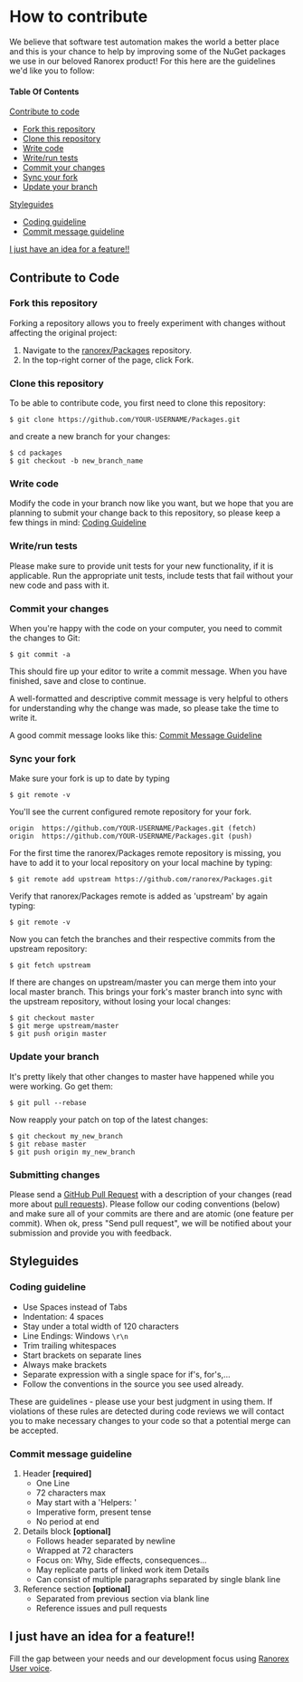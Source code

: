 # How to contribute

We believe that software test automation makes the world a better place and this is your chance to help by improving some of the NuGet packages we use in our beloved Ranorex product! For this here are the guidelines we'd like you to follow:

#### Table Of Contents



[Contribute to code](#contribute-to-code)
  * [Fork this repository](#fork-this-repository)
  * [Clone this repository](#clone-this-repository)
  * [Write code](#write-code)
  * [Write/run tests](#write/run-tests)
  * [Commit your changes](#commit-your-changes)
  * [Sync your fork](#sync-your-fork)
  * [Update your branch](#update-your-branch)

[Styleguides](#styleguides)
  * [Coding guideline](#coding-guideline)
  * [Commit message guideline](#commit-message-guideline)

[I just have an idea for a feature!!](#i-just-have-an-idea-for-a-feature!!)

## Contribute to Code

### Fork this repository

Forking a repository allows you to freely experiment with changes without affecting the original project:

1. Navigate to the [ranorex/Packages](https://github.com/ranorex/Packages) repository.
2. In the top-right corner of the page, click Fork.

### Clone this repository

To be able to contribute code, you first need to clone this repository:
    
    $ git clone https://github.com/YOUR-USERNAME/Packages.git

and create a new branch for your changes:

    $ cd packages
    $ git checkout -b new_branch_name

### Write code

Modify the code in your branch now like you want, but we hope that you are planning to submit your change back to this repository, so please keep a few things in mind: [Coding Guideline](#coding-guideline)

### Write/run tests

Please make sure to provide unit tests for your new functionality, if it is applicable. Run the appropriate unit tests, include tests that fail without your new code and pass with it.

### Commit your changes

When you're happy with the code on your computer, you need to commit the changes to Git:

    $ git commit -a

This should fire up your editor to write a commit message. When you have finished, save and close to continue.

A well-formatted and descriptive commit message is very helpful to others for understanding why the change was made, so please take the time to write it.

A good commit message looks like this: [Commit Message Guideline](#commit-message-guideline)

### Sync your fork

Make sure your fork is up to date by typing

    $ git remote -v

You'll see the current configured remote repository for your fork.

    origin  https://github.com/YOUR-USERNAME/Packages.git (fetch)
    origin  https://github.com/YOUR-USERNAME/Packages.git (push)

For the first time the ranorex/Packages remote repository is missing, you have to add it to your local repository on your local machine by typing:

    $ git remote add upstream https://github.com/ranorex/Packages.git

Verify that ranorex/Packages remote is added as 'upstream' by again typing:

    $ git remote -v

Now you can fetch the branches and their respective commits from the upstream repository:

    $ git fetch upstream

If there are changes on upstream/master you can merge them into your local master branch. This brings your fork's master branch into sync with the upstream repository, without losing your local changes:

    $ git checkout master
    $ git merge upstream/master
    $ git push origin master

### Update your branch

It's pretty likely that other changes to master have happened while you were working. Go get them:

    $ git pull --rebase

Now reapply your patch on top of the latest changes:

    $ git checkout my_new_branch
    $ git rebase master
    $ git push origin my_new_branch

### Submitting changes

Please send a [GitHub Pull Request](https://github.com/ranorex/Packages/pull/new/master) with a description of your changes (read more about [pull requests](http://help.github.com/pull-requests/)). Please follow our coding conventions (below) and make sure all of your commits are there and are atomic (one feature per commit).
When ok, press "Send pull request", we will be notified about your submission and provide you with feedback.

## Styleguides

### Coding guideline

+ Use Spaces instead of Tabs
+ Indentation: 4 spaces
+ Stay under a total width of 120 characters
+ Line Endings: Windows `\r\n`
+ Trim trailing whitespaces
+ Start brackets on separate lines
+ Always make brackets
+ Separate expression with a single space for if's, for's,...
+ Follow the conventions in the source you see used already.

These are guidelines - please use your best judgment in using them. If violations of these rules are detected during code reviews we will contact you to make necessary changes to your code so that a potential merge can be accepted.

### Commit message guideline

1. Header **[required]**
    + One Line
    + 72 characters max
    + May start with a 'Helpers: '
    + Imperative form, present tense
    + No period at end
2. Details block **[optional]**
    + Follows header separated by newline
    + Wrapped at 72 characters
    + Focus on: Why, Side effects, consequences...
    + May replicate parts of linked work item Details
    + Can consist of multiple paragraphs separated by single blank line
3. Reference section **[optional]**
    + Separated from previous section via blank line
    + Reference issues and pull requests

## I just have an idea for a feature!!

Fill the gap between your needs and our development focus using [Ranorex User voice](https://www.ranorex.com/uservoice.html).
